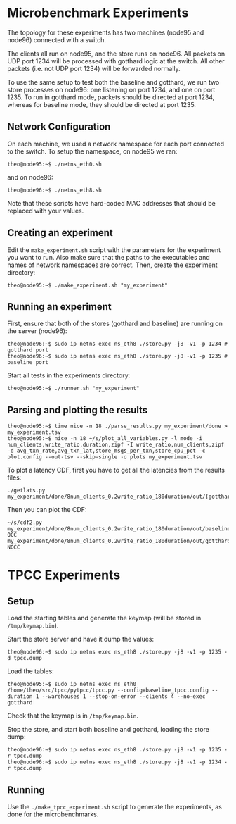 # Microbenchmark Experiments

The topology for these experiments has two machines (node95 and node96)
connected with a switch.

The clients all run on node95, and the store runs on node96. All packets on UDP
port 1234 will be processed with gotthard logic at the switch. All other
packets (i.e. not UDP port 1234) will be forwarded normally.

To use the same setup to test both the baseline and gotthard, we run two store
processes on node96: one listening on port 1234, and one on port 1235. To run
in gotthard mode, packets should be directed at port 1234, whereas for baseline
mode, they should be directed at port 1235.

## Network Configuration

On each machine, we used a network namespace for each port connected to the
switch. To setup the namespace, on node95 we ran:

    theo@node95:~$ ./netns_eth0.sh

and on node96:

    theo@node96:~$ ./netns_eth8.sh

Note that these scripts have hard-coded MAC addresses that should be replaced
with your values.

## Creating an experiment

Edit the `make_experiment.sh` script with the parameters for the experiment you
want to run. Also make sure that the paths to the executables and names of
network namespaces are correct. Then, create the experiment directory:

    theo@node95:~$ ./make_experiment.sh "my_experiment"


## Running an experiment

First, ensure that both of the stores (gotthard and baseline) are running on
the server (node96):

    theo@node96:~$ sudo ip netns exec ns_eth8 ./store.py -j8 -v1 -p 1234 # gotthard port
    theo@node96:~$ sudo ip netns exec ns_eth8 ./store.py -j8 -v1 -p 1235 # baseline port

Start all tests in the experiments directory:

    theo@node95:~$ ./runner.sh "my_experiment"


## Parsing and plotting the results

    theo@node95:~$ time nice -n 18 ./parse_results.py my_experiment/done > my_experiment.tsv
    theo@node95:~$ nice -n 18 ~/s/plot_all_variables.py -l mode -i num_clients,write_ratio,duration,zipf -I write_ratio,num_clients,zipf -d avg_txn_rate,avg_txn_lat,store_msgs_per_txn,store_cpu_pct -c plot.config --out-tsv --skip-single -o plots my_experiment.tsv

To plot a latency CDF, first you have to get all the latencies from the results files:

    ./getlats.py my_experiment/done/8num_clients_0.2write_ratio_180duration/out/{gotthard_results.json,baseline_results.json}

Then you can plot the CDF:

    ~/s/cdf2.py my_experiment/done/8num_clients_0.2write_ratio_180duration/out/baseline_results.json_lats.tsv OCC my_experiment/done/8num_clients_0.2write_ratio_180duration/out/gotthard_results.json_lats.tsv NOCC


# TPCC Experiments

## Setup

Load the starting tables and generate the keymap (will be stored in `/tmp/keymap.bin`).

Start the store server and have it dump the values:

    theo@node96:~$ sudo ip netns exec ns_eth8 ./store.py -j8 -v1 -p 1235 -d tpcc.dump

Load the tables:

    theo@node95:~$ sudo ip netns exec ns_eth0 /home/theo/src/tpcc/pytpcc/tpcc.py --config=baseline_tpcc.config --duration 1 --warehouses 1 --stop-on-error --clients 4 --no-exec gotthard

Check that the keymap is in `/tmp/keymap.bin`.

Stop the store, and start both baseline and gotthard, loading the store dump:

    theo@node96:~$ sudo ip netns exec ns_eth8 ./store.py -j8 -v1 -p 1235 -r tpcc.dump
    theo@node96:~$ sudo ip netns exec ns_eth8 ./store.py -j8 -v1 -p 1234 -r tpcc.dump

## Running

Use the `./make_tpcc_experiment.sh` script to generate the experiments, as done for the microbenchmarks.

